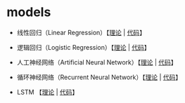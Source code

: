 # models

- 线性回归（Linear Regression）【[理论](http://www.wuyueqiu.top/2018/09/27/linear-regression/) | [代码](https://github.com/hf136/models/tree/master/LinearRegression)】

- 逻辑回归（Logistic Regression）【[理论](http://www.wuyueqiu.top/2018/11/03/logistic-regression/) | [代码](https://github.com/hf136/models/tree/master/LogisticRegression)】

- 人工神经网络（Artificial Neural Network）【[理论](http://www.wuyueqiu.top/2018/11/18/neural-network/) | [代码](https://github.com/hf136/models/tree/master/ArtificialNeuralNetwork)】

- 循环神经网络（Recurrent Neural Network）【[理论](http://www.wuyueqiu.top/2018/12/28/rnn/) | [代码](https://github.com/hf136/models/tree/master/RNN)】

- LSTM 【[理论](http://www.wuyueqiu.top/2019/01/19/LSTM/) | [代码](https://github.com/hf136/models/tree/master/LSTM)】

